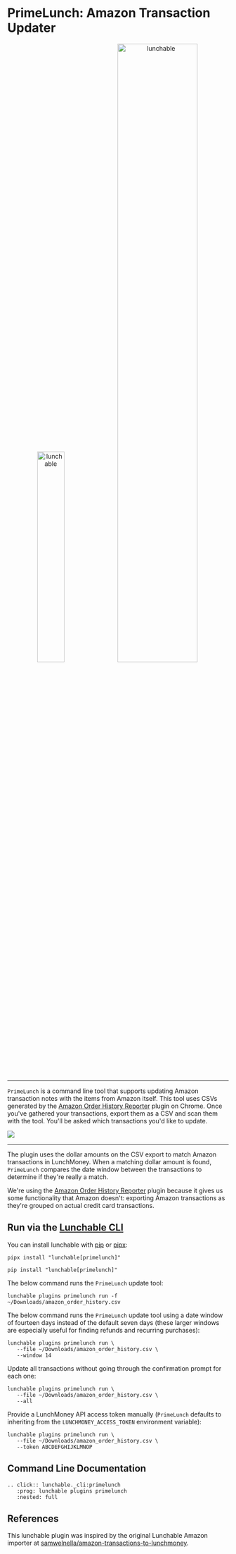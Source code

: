 # PrimeLunch: Amazon Transaction Updater

<div align="center">
    <p float="center">
        <img src=https://upload.wikimedia.org/wikipedia/commons/d/de/Amazon_icon.png
            width="35%" alt="lunchable">
        <img src=https://i.imgur.com/FyKDsG3.png
            width="60%" alt="lunchable">
    </p>
</div>

--------

`PrimeLunch` is a command line tool that supports updating Amazon transaction notes with the items from
Amazon itself. This tool uses CSVs generated by the
[Amazon Order History Reporter](https://chrome.google.com/webstore/detail/amazon-order-history-repo/mgkilgclilajckgnedgjgnfdokkgnibi)
plugin on Chrome. Once you've gathered your transactions, export them as a CSV and scan them with the tool.
You'll be asked which transactions you'd like to update.

<div>
    <img src=https://i.imgur.com/C5IcOQl.png>
</div>

--------

The plugin uses the dollar amounts on the CSV export to match Amazon transactions in LunchMoney.
When a matching dollar amount is found, `PrimeLunch` compares the date window between the transactions
to determine if they're really a match.

We're using
the [Amazon Order History Reporter](https://chrome.google.com/webstore/detail/amazon-order-history-repo/mgkilgclilajckgnedgjgnfdokkgnibi)
plugin because it gives us some functionality that Amazon doesn't: exporting Amazon transactions as they're
grouped on actual credit card transactions.

## Run via the [Lunchable CLI](cli.md#lunchable-cli)

You can install lunchable with [pip](https://pypi.org/project/lunchable/) or
[pipx](https://pypa.github.io/pipx/):

```shell
pipx install "lunchable[primelunch]"
```

```shell
pip install "lunchable[primelunch]"
```

The below command runs the `PrimeLunch` update tool:

```shell
lunchable plugins primelunch run -f ~/Downloads/amazon_order_history.csv
```

The below command runs the `PrimeLunch` update tool using a date window of fourteen days
instead of the default seven days (these larger windows are especially useful for finding refunds and recurring
purchases):

```shell
lunchable plugins primelunch run \
   --file ~/Downloads/amazon_order_history.csv \
   --window 14
```

Update all transactions without going through the confirmation prompt for each one:

```shell
lunchable plugins primelunch run \
   --file ~/Downloads/amazon_order_history.csv \
   --all
```

Provide a LunchMoney API access token manually (`PrimeLunch` defaults to inheriting from the `LUNCHMONEY_ACCESS_TOKEN`
environment variable):

```shell
lunchable plugins primelunch run \
   --file ~/Downloads/amazon_order_history.csv \
   --token ABCDEFGHIJKLMNOP
```

## Command Line Documentation

```{eval-rst}
.. click:: lunchable._cli:primelunch
   :prog: lunchable plugins primelunch
   :nested: full
```

## References

This lunchable plugin was inspired by the original Lunchable Amazon importer
at [samwelnella/amazon-transactions-to-lunchmoney](https://github.com/samwelnella/amazon-transactions-to-lunchmoney).
